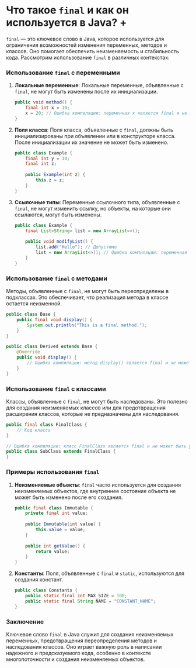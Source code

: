 # Что такое `final` и как он используется в Java? +

`final` — это ключевое слово в Java, которое используется для ограничения возможностей изменения переменных, методов и классов. Оно помогает обеспечить неизменяемость и стабильность кода. Рассмотрим использование `final` в различных контекстах:

### Использование `final` с переменными

1. **Локальные переменные**:
   Локальные переменные, объявленные с `final`, не могут быть изменены после их инициализации.
   ```java
   public void method() {
       final int x = 10;
       x = 20; // Ошибка компиляции: переменная x является final и не может быть изменена
   }
   ```

2. **Поля класса**:
   Поля класса, объявленные с `final`, должны быть инициализированы при объявлении или в конструкторе класса. После инициализации их значение не может быть изменено.
   ```java
   public class Example {
       final int y = 30;
       final int z;
       
       public Example(int z) {
           this.z = z;
       }
   }
   ```

3. **Ссылочные типы**:
   Переменные ссылочного типа, объявленные с `final`, не могут изменить ссылку, но объекты, на которые они ссылаются, могут быть изменены.
   ```java
   public class Example {
       final List<String> list = new ArrayList<>();
       
       public void modifyList() {
           list.add("Hello"); // Допустимо
           list = new ArrayList<>(); // Ошибка компиляции: переменная list является final
       }
   }
   ```

### Использование `final` с методами

Методы, объявленные с `final`, не могут быть переопределены в подклассах. Это обеспечивает, что реализация метода в классе остается неизменной.
```java
public class Base {
    public final void display() {
        System.out.println("This is a final method.");
    }
}

public class Derived extends Base {
    @Override
    public void display() {
        // Ошибка компиляции: метод display() является final и не может быть переопределен
    }
}
```

### Использование `final` с классами

Классы, объявленные с `final`, не могут быть наследованы. Это полезно для создания неизменяемых классов или для предотвращения расширения классов, которые не предназначены для наследования.
```java
public final class FinalClass {
    // Код класса
}

// Ошибка компиляции: класс FinalClass является final и не может быть унаследован
public class SubClass extends FinalClass {
}
```

### Примеры использования `final`

1. **Неизменяемые объекты**:
   `final` часто используется для создания неизменяемых объектов, где внутреннее состояние объекта не может быть изменено после его создания.
   ```java
   public final class Immutable {
       private final int value;
       
       public Immutable(int value) {
           this.value = value;
       }
       
       public int getValue() {
           return value;
       }
   }
   ```

2. **Константы**:
   Поля, объявленные с `final` и `static`, используются для создания констант.
   ```java
   public class Constants {
       public static final int MAX_SIZE = 100;
       public static final String NAME = "CONSTANT_NAME";
   }
   ```

### Заключение

Ключевое слово `final` в Java служит для создания неизменяемых переменных, предотвращения переопределения методов и наследования классов. Оно играет важную роль в написании надежного и предсказуемого кода, особенно в контексте многопоточности и создания неизменяемых объектов.